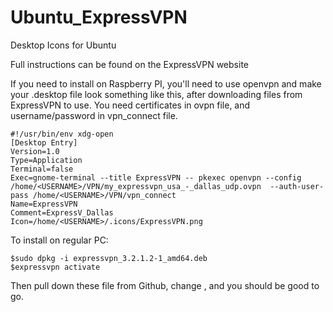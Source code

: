 # Ubuntu_ExpressVPN
Desktop Icons for Ubuntu

Full instructions can be found on the ExpressVPN website

If you need to install on Raspberry PI, you'll need to use openvpn and make
your .desktop file look something like this, after downloading files from
ExpressVPN to use.  You need certificates in ovpn file, and username/password 
in vpn_connect file.

	#!/usr/bin/env xdg-open
	[Desktop Entry]
	Version=1.0
	Type=Application
	Terminal=false
	Exec=gnome-terminal --title ExpressVPN -- pkexec openvpn --config /home/<USERNAME>/VPN/my_expressvpn_usa_-_dallas_udp.ovpn  --auth-user-pass /home/<USERNAME>/VPN/vpn_connect
	Name=ExpressVPN
	Comment=ExpressV_Dallas
	Icon=/home/<USERNAME>/.icons/ExpressVPN.png


To install on regular PC:
	
	$sudo dpkg -i expressvpn_3.2.1.2-1_amd64.deb
	$expressvpn activate

Then pull down these file from Github, change <USERNAME>, and you should be good to go.

